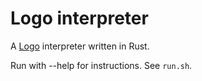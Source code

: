 # Logo interpreter

A [Logo]() interpreter written in Rust.

Run with --help for instructions. See `run.sh`.
